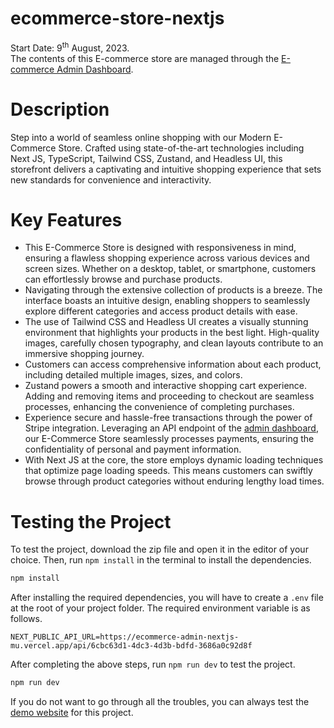 # ecommerce-store-nextjs

Start Date: 9<sup>th</sup> August, 2023. <br />
The contents of this E-commerce store are managed through the [E-commerce Admin Dashboard](https://github.com/evanch98/ecommerce-admin-nextjs).

# Description

Step into a world of seamless online shopping with our Modern E-Commerce Store. Crafted using state-of-the-art technologies including Next JS, TypeScript, Tailwind CSS, Zustand, and Headless UI, this storefront delivers a captivating and intuitive shopping experience that sets new standards for convenience and interactivity.

# Key Features

- This E-Commerce Store is designed with responsiveness in mind, ensuring a flawless shopping experience across various devices and screen sizes. Whether on a desktop, tablet, or smartphone, customers can effortlessly browse and purchase products.
- Navigating through the extensive collection of products is a breeze. The interface boasts an intuitive design, enabling shoppers to seamlessly explore different categories and access product details with ease.
- The use of Tailwind CSS and Headless UI creates a visually stunning environment that highlights your products in the best light. High-quality images, carefully chosen typography, and clean layouts contribute to an immersive shopping journey.
- Customers can access comprehensive information about each product, including detailed multiple images, sizes, and colors.
- Zustand powers a smooth and interactive shopping cart experience. Adding and removing items and proceeding to checkout are seamless processes, enhancing the convenience of completing purchases.
- Experience secure and hassle-free transactions through the power of Stripe integration. Leveraging an API endpoint of the [admin dashboard](https://github.com/evanch98/ecommerce-admin-nextjs), our E-Commerce Store seamlessly processes payments, ensuring the confidentiality of personal and payment information.
- With Next JS at the core, the store employs dynamic loading techniques that optimize page loading speeds. This means customers can swiftly browse through product categories without enduring lengthy load times.

# Testing the Project

To test the project, download the zip file and open it in the editor of your choice.
Then, run `npm install` in the terminal to install the dependencies.

```bash
npm install
```

After installing the required dependencies, you will have to create a `.env` file at the root of your project folder.
The required environment variable is as follows.

```text
NEXT_PUBLIC_API_URL=https://ecommerce-admin-nextjs-mu.vercel.app/api/6cbc63d1-4dc3-4d3b-bdfd-3686a0c92d8f
```

After completing the above steps, run `npm run dev` to test the project.

```bash
npm run dev
```

If you do not want to go through all the troubles, you can always test the [demo website](https://ecommerce-store-nextjs-tau.vercel.app/) for this project.
